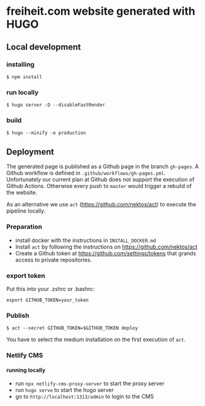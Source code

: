 # freiheit.com website generated with HUGO

## Local development

### installing
    $ npm install

### run locally
    $ hugo server -D --disableFastRender

### build
    $ hugo --minify -e production

## Deployment

The generated page is published as a Github page in the branch `gh-pages`.
A Github workflow is defined in `.github/workflows/gh-pages.yml`.
Unfortunately our current plan at Github does not support the execution of Github Actions.
Otherwise every push to `master` would trigger a rebuild of the website.

As an alternative we use `act` (https://github.com/nektos/act) to execute the pipeline locally.

### Preparation

* install docker with the instructions in `INSTALL_DOCKER.md`
* Install `act` by following the instructions on https://github.com/nektos/act
* Create a Github token at https://github.com/settings/tokens that grands access to private repositories.

### export token
Put this into your .zshrc or .bashrc:

    export GITHUB_TOKEN=your_token

### Publish

    $ act --secret GITHUB_TOKEN=$GITHUB_TOKEN deploy

You have to select the medium installation on the first execution of `act`.


### Netlify CMS

#### running locally

- run `npx netlify-cms-proxy-server` to start the proxy server
- run `hugo serve` to start the hugo server
- go to `http://localhost:1313/admin` to login to the CMS